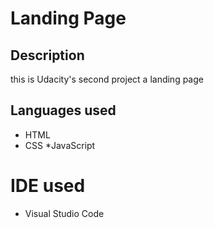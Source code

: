 # Landing Page 

## Description
 this is Udacity's second project a landing page

## Languages used
* HTML
* CSS
*JavaScript

# IDE used
* Visual Studio Code